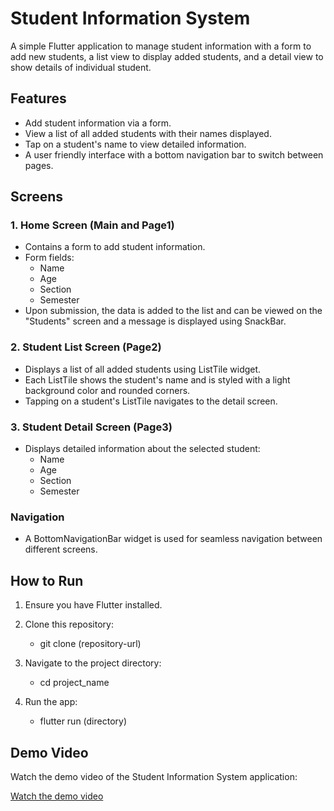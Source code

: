 # Student Information System

A simple Flutter application to manage student information with a form to add new students, a list view to display added students, and a detail view to show details of individual student. 

## Features
- Add student information via a form.
- View a list of all added students with their names displayed.
- Tap on a student's name to view detailed information.
- A user friendly interface with a bottom navigation bar to switch between pages.

## Screens

### 1. Home Screen (Main and Page1)
- Contains a form to add student information.
- Form fields:
  - Name
  - Age
  - Section
  - Semester
- Upon submission, the data is added to the list and can be viewed on the "Students" screen and a message is displayed using  SnackBar. 
 
### 2. Student List Screen (Page2)
- Displays a list of all added students using ListTile widget.
- Each ListTile shows the student's name and is styled with a light background color and rounded corners.
- Tapping on a student's ListTile navigates to the detail screen.

### 3. Student Detail Screen (Page3)
- Displays detailed information about the selected student:
  - Name
  - Age
  - Section
  - Semester

### Navigation
- A BottomNavigationBar widget is used for seamless navigation between different screens.

## How to Run
1. Ensure you have Flutter installed. 
2. Clone this repository:

   - git clone (repository-url)

3. Navigate to the project directory:

   - cd project_name

4. Run the app:

   - flutter run (directory)

## Demo Video
Watch the demo video of the Student Information System application:

[Watch the demo video](assets/TestRecording-2.mp4)











